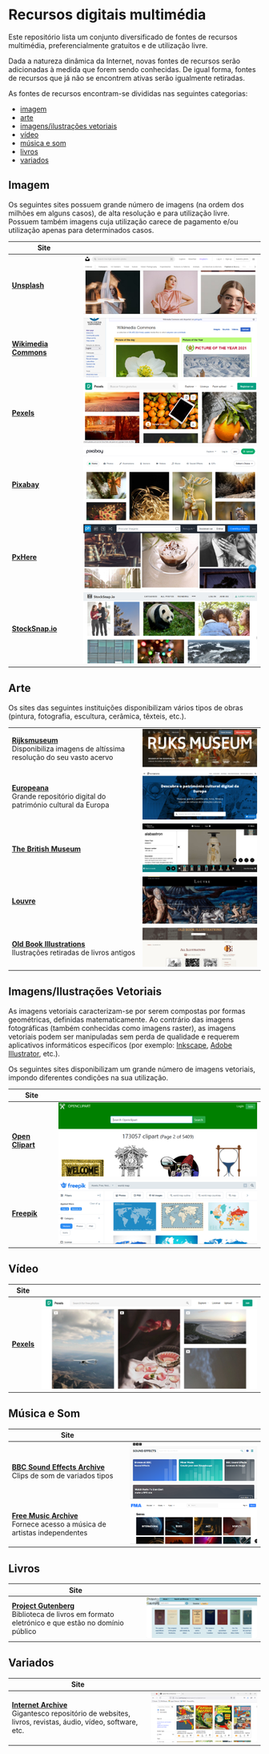 # Recursos digitais multimédia

Este repositório lista um conjunto diversificado de fontes de recursos multimédia, preferencialmente gratuitos e de utilização livre.

Dada a natureza dinâmica da Internet, novas fontes de recursos serão adicionadas à medida que forem sendo conhecidas. De igual forma, fontes de recursos que já não se encontrem ativas serão igualmente retiradas.

As fontes de recursos encontram-se divididas nas seguintes categorias:

- [imagem](#imagem)
- [arte](#arte)
- [imagens/ilustrações vetoriais](#vetoriais)
- [vídeo](#video)
- [música e som](#musicasom)
- [livros](#livros)
- [variados](#variados)


## <a id="imagem">Imagem</a>

Os seguintes sites possuem grande número de imagens (na ordem dos milhões em alguns casos), de alta resolução e para utilização livre. Possuem também imagens cuja utilização carece de pagamento e/ou utilização apenas para determinados casos. 

|Site||
|---|---|
|**[Unsplash](https://unsplash.com/)**|<img src="imagens/unsplash.png" alt="Unsplash">|
|**[Wikimedia Commons](https://commons.wikimedia.org/wiki/Main_Page)**|<img src="imagens/wikimedia.png" alt="Wikimedia Commons">|
|**[Pexels](https://www.pexels.com/)**|<img src="imagens/pexels.png" alt="Pexels">|
|**[Pixabay](https://pixabay.com/)**|<img src="imagens/pixabay.png" alt="Pixabay">|
|**[PxHere](https://pxhere.com/)**|<img src="imagens/pxhere.png" alt="PxHere">|
|**[StockSnap.io](https://stocksnap.io/)**|<img src="imagens/stocksnap-io.png" alt="StockSnap.io">|

## <a id="arte">Arte</a>

Os sites das seguintes instituições disponibilizam vários tipos de obras (pintura, fotografia, escultura, cerâmica, têxteis, etc.).

|||
|---|---|
|**[Rijksmuseum](https://www.rijksmuseum.nl/en)**<br>Disponibiliza imagens de altíssima resolução do seu vasto acervo|<img src="imagens/rijksmuseum.png" alt="Rijksmuseum">|
|**[Europeana](https://www.europeana.eu/pt)**<br>Grande repositório digital do património cultural da Europa|<img src="imagens/europeana.png" alt="Europeana">|
|**[The British Museum](https://www.britishmuseum.org/)**|<img src="imagens/british-museum.png" alt="The British Musem">|
|**[Louvre](https://www.louvre.fr/en)**|<img src="imagens/louvre.png" alt="Louvre">|
|**[Old Book Illustrations](https://www.oldbookillustrations.com/)**<br>Ilustrações retiradas de livros antigos|<img src="imagens/old-book-illustrations.png" alt="Old Book Illustrations">|


## <a id="vetoriais">Imagens/Ilustrações Vetoriais</a>

As imagens vetoriais caracterizam-se por serem compostas por formas geométricas, definidas matematicamente. Ao contrário das imagens fotográficas (também conhecidas como imagens raster), as imagens vetoriais podem ser manipuladas sem perda de qualidade e requerem aplicativos informáticos específicos (por exemplo: [Inkscape](https://inkscape.org/), [Adobe Illustrator](https://www.adobe.com/pt/products/illustrator.html), etc.).

Os seguintes sites disponibilizam um grande número de imagens vetoriais, impondo diferentes condições na sua utilização.

|Site||
|---|---|
|**[Open Clipart](https://openclipart.org/)**|<img src="imagens/openclipart.png" alt="Open Clipart">|
|**[Freepik](https://www.freepik.com/vectors)**|<img src="imagens/freepik.png" alt="Freepik">|

## <a id="video">Vídeo</a>

|Site||
|---|---|
|**[Pexels](https://www.pexels.com/videos/)**|<img src="imagens/pexels-video.png" alt="Pexels">|

## <a id="musicasom">Música e Som</a>

|Site||
|---|---|
|**[BBC Sound Effects Archive](https://sound-effects.bbcrewind.co.uk/)**<br>Clips de som de variados tipos|<img src="imagens/bbc-sound-effects.png" alt="BBC Sound Effects Archive">|
|**[Free Music Archive](https://freemusicarchive.org/)**<br>Fornece acesso a música de artistas independentes|<img src="imagens/free-music-archive.png" alt="Free Music Archive">|

## <a id="livros">Livros</a>

|Site||
|---|---|
|**[Project Gutenberg](https://www.gutenberg.org/)**<br>Biblioteca de livros em formato eletrónico e que estão no domínio público|<img src="imagens/project-gutenberg.png" alt="Project Gutenberg">|

## <a id="variados">Variados</a>

|Site||
|---|---|
|**[Internet Archive](https://archive.org/)**<br>Gigantesco repositório de websites, livros, revistas, áudio, vídeo, software, etc.|<img src="imagens/internet-archive.png" alt="Internet Archive">|